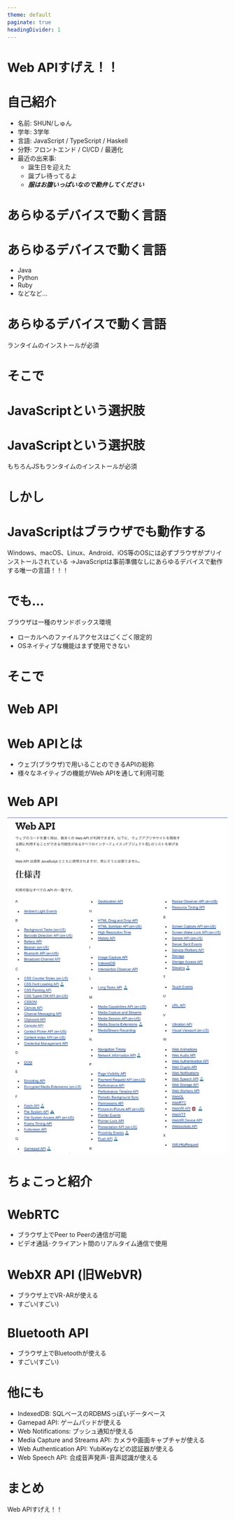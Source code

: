 ```yaml
---
theme: default
paginate: true
headingDivider: 1
---
```


# Web APIすげえ！！


# 自己紹介

- 名前: SHUN/しゅん
- 学年: 3学年
- 言語: JavaScript / TypeScript / Haskell
- 分野: フロントエンド / CI/CD / 最適化
- 最近の出来事:
  - 誕生日を迎えた
  - 誕プレ待ってるよ
  - ***服はお腹いっぱいなので勘弁してください***


# あらゆるデバイスで動く言語


# あらゆるデバイスで動く言語

- Java
- Python
- Ruby
- などなど…


# あらゆるデバイスで動く言語

ランタイムのインストールが必須


# そこで


# JavaScriptという選択肢


# JavaScriptという選択肢

もちろんJSもランタイムのインストールが必須


# しかし


# JavaScriptはブラウザでも動作する

Windows、macOS、Linux、Android、iOS等のOSには必ずブラウザがプリインストールされている
→JavaScriptは事前準備なしにあらゆるデバイスで動作する唯一の言語！！！


# でも…

ブラウザは一種のサンドボックス環境

- ローカルへのファイルアクセスはごくごく限定的
- OSネイティブな機能はまず使用できない


# そこで


# Web API


# Web APIとは

- ウェブ(ブラウザ)で用いることのできるAPIの総称
- 様々なネイティブの機能がWeb APIを通して利用可能


# Web API

![width:400px](./web-api.png)


# ちょこっと紹介


# WebRTC

- ブラウザ上でPeer to Peerの通信が可能
- ビデオ通話･クライアント間のリアルタイム通信で使用


# WebXR API (旧WebVR)

- ブラウザ上でVR･ARが使える
- すごい(すごい)


# Bluetooth API

- ブラウザ上でBluetoothが使える
- すごい(すごい)


# 他にも

- IndexedDB: SQLベースのRDBMSっぽいデータベース
- Gamepad API: ゲームパッドが使える
- Web Notifications: プッシュ通知が使える
- Media Capture and Streams API: カメラや画面キャプチャが使える
- Web Authentication API: YubiKeyなどの認証器が使える
- Web Speech API: 合成音声発声･音声認識が使える

# まとめ

Web APIすげえ！！
